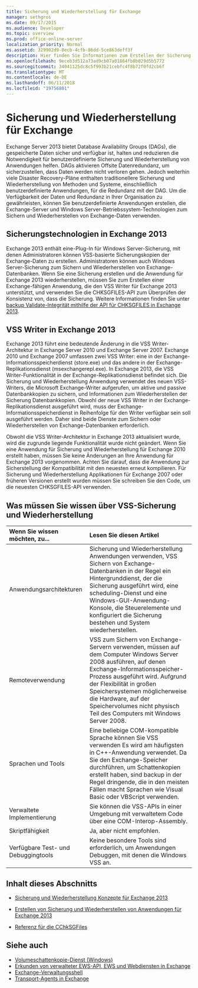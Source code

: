 ```yaml
---
title: Sicherung und Wiederherstellung für Exchange
manager: sethgros
ms.date: 09/17/2015
ms.audience: Developer
ms.topic: overview
ms.prod: office-online-server
localization_priority: Normal
ms.assetid: 329902d9-0ecb-4cfb-86dd-5ce863deff3f
description: Hier finden Sie Informationen zum Erstellen der Sicherung und Wiederherstellen Sie Anwendungen für Exchange 2013.
ms.openlocfilehash: 9eceb3d512a73ad9cb07a01864fb8b029d5b5772
ms.sourcegitcommit: 34041125dc8c5f993b21cebfc4f8b72f0fd2cb6f
ms.translationtype: MT
ms.contentlocale: de-DE
ms.lasthandoff: 06/11/2018
ms.locfileid: "19756801"
---
```

# <a name="backup-and-restore-for-exchange"></a>Sicherung und Wiederherstellung für Exchange
  
Exchange Server 2013 bietet Database Availability Groups (DAGs), die gespeicherte Daten sicher und verfügbar ist, halten und reduzieren die Notwendigkeit für benutzerdefinierte Sicherung und Wiederherstellung von Anwendungen helfen. DAGs aktivieren Offsite Datenredundanz, um sicherzustellen, dass Daten werden nicht verloren gehen. Jedoch weiterhin viele Disaster Recovery-Pläne enthalten traditionellere Sicherung und Wiederherstellung von Methoden und Systeme, einschließlich benutzerdefinierte Anwendungen, für die Redundanz mit der DAG. Um die Verfügbarkeit der Daten und Redundanz in Ihrer Organisation zu gewährleisten, können Sie benutzerdefinierte Anwendungen erstellen, die Exchange-Server und Windows Server-Betriebssystem-Technologien zum Sichern und Wiederherstellen von Exchange-Daten verwenden.

<a name="bk_plugin"> </a>

## <a name="backup-technologies-in-exchange-2013"></a>Sicherungstechnologien in Exchange 2013

Exchange 2013 enthält eine-Plug-In für Windows Server-Sicherung, mit denen Administratoren können VSS-basierte Sicherungskopien der Exchange-Daten zu erstellen. Administratoren können auch Windows Server-Sicherung zum Sichern und Wiederherstellen von Exchange-Datenbanken. Wenn Sie eine Sicherung erstellen und die Anwendung für Exchange 2013 wiederherstellen, müssen Sie zum Erstellen einer Exchange-fähigen Anwendung, die den VSS Writer für Exchange 2013 unterstützt, und verwenden Sie die CHKSGFILES-API zum Überprüfen der Konsistenz von, dass die Sicherung. Weitere Informationen finden Sie unter [backup Validate-Integrität mithilfe der API für CHKSGFILES in Exchange 2013](how-to-validate-backup-integrity-by-using-the-chksgfiles-api-in-exchange.md).

<a name="bk_vsswriter"> </a>

## <a name="vss-writer-in-exchange-2013"></a>VSS Writer in Exchange 2013

Exchange 2013 führt eine bedeutende Änderung in die VSS Writer-Architektur in Exchange Server 2010 und Exchange Server 2007. Exchange 2010 und Exchange 2007 umfassen zwei VSS Writer: eine in der Exchange-Informationsspeicherdienst (store.exe) und das andere in der Exchange-Replikationsdienst (msexchangerepl.exe). In Exchange 2013, die VSS Writer-Funktionalität in der Exchange-Replikationsdienst befindet sich. Die Sicherung und Wiederherstellung Anwendung verwendet des neuen VSS-Writers, die Microsoft Exchange-Writer aufgerufen, um aktive und passive Datenbankkopien zu sichern, und Informationen zum Wiederherstellen der Sicherung Datenbankkopien. Obwohl der neue VSS Writer in der Exchange-Replikationsdienst ausgeführt wird, muss der Exchange-Informationsspeicherdienst in Reihenfolge für den Writer verfügbar sein soll ausgeführt werden. Daher sind beide Dienste zum Sichern oder Wiederherstellen von Exchange-Datenbanken erforderlich.
  
Obwohl die VSS Writer-Architektur in Exchange 2013 aktualisiert wurde, wird die zugrunde liegende Funktionalität wurde nicht geändert. Wenn Sie eine Anwendung für Sicherung und Wiederherstellung für Exchange 2010 erstellt haben, müssen Sie keine Änderungen an Ihre Anwendung für Exchange 2013 vorgenommen. Achten Sie darauf, dass die Anwendung zur Sicherstellung der Kompatibilität mit den neuesten erneut kompilieren. Für Sicherung und Wiederherstellung Applikationen für Exchange 2007 oder früheren Versionen erstellt wurden müssen Sie schreiben Sie den Code, um die neuesten CHKSGFILES-API verwenden.
  
## <a name="what-you-need-to-know-about-vss-backup-and-restore"></a>Was müssen Sie wissen über VSS-Sicherung und Wiederherstellung

|Wenn Sie wissen möchten, zu...|Lesen Sie diesen Artikel|
|:-----|:-----|
|Anwendungsarchitekturen  <br/> |Sicherung und Wiederherstellung Anwendungen verwenden, VSS Sichern von Exchange-Datenbanken in der Regel ein Hintergrunddienst, der die Sicherung ausgeführt wird, eine scheduling-Dienst und eine Windows-GUI-Anwendung-Konsole, die Steuerelemente und konfiguriert die Sicherung bestehen und System wiederherstellen.  <br/> |
|Remoteverwendung  <br/> |VSS zum Sichern von Exchange-Servern verwenden, müssen auf dem Computer Windows Server 2008 ausführen, auf denen Exchange-Informationsspeicher-Prozess ausgeführt wird. Aufgrund der Flexibilität in großen Speichersystemen möglicherweise die Hardware, auf der Speichervolumes nicht physisch Teil des Computers mit Windows Server 2008.  <br/> |
|Sprachen und Tools  <br/> |Eine beliebige COM-kompatible Sprache können Sie VSS verwenden Es wird am häufigsten in C++-Anwendung verwendet. Da Sie den Exchange-Speicher durchführen, um Schattenkopien erstellt haben, sind backup in der Regel dringende, die in den meisten Fällen macht Sprachen wie Visual Basic oder VBScript verwenden.  <br/> |
|Verwaltete Implementierung  <br/> |Sie können die VSS-APIs in einer Umgebung mit verwaltetem Code über eine COM-Interop-Assembly.  <br/> |
|Skriptfähigkeit  <br/> |Ja, aber nicht empfohlen.  <br/> |
|Verfügbare Test- und Debuggingtools  <br/> |Keine besondere Tools sind erforderlich, um Anwendungen Debuggen, mit denen die Windows VSS an.  <br/> |
   
## <a name="in-this-section"></a>Inhalt dieses Abschnitts

- [Sicherung und Wiederherstellung Konzepte für Exchange 2013](backup-and-restore-concepts-for-exchange-2013.md)
    
- [Erstellen von Sicherung und Wiederherstellen von Anwendungen für Exchange 2013](build-backup-and-restore-applications-for-exchange-2013.md)
    
- [Referenz für die CChkSGFiles](cchksgfiles-class-reference.md)
    
## <a name="see-also"></a>Siehe auch

- [Volumeschattenkopie-Dienst (Windows)](http://msdn.microsoft.com/en-us/library/windows/desktop/bb968832%28v=vs.85%29.aspx)   
- [Erkunden von verwalteter EWS-API, EWS und Webdiensten in Exchange](../exchange-web-services/explore-the-ews-managed-api-ews-and-web-services-in-exchange.md)  
- [Exchange-Verwaltungsshell](../management/exchange-management-shell.md)   
- [Transport-Agents in Exchange](../transport-agents/transport-agents-in-exchange-2013.md) 
    

